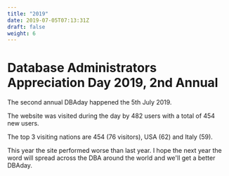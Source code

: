 ```yaml
---
title: "2019"
date: 2019-07-05T07:13:31Z
draft: false
weight: 6
---
```

# Database Administrators Appreciation Day 2019, 2nd Annual
The second annual DBAday happened the 5th July 2019.

The website was visited during the day by 482 users with a total of 454 new users.

The top 3 visiting nations are 454 (76 visitors), USA (62) and Italy (59).

This year the site performed worse than last year. I hope the next year the word will spread across the DBA around the world and we'll get a better DBAday.



